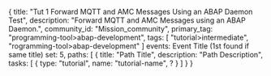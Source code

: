 {
	title: "Tut 1 Forward MQTT and AMC Messages Using an ABAP Daemon Test",
	description: "Forward MQTT and AMC Messages using an ABAP Daemon.",
	community_id: "Mission_community",
	primary_tag: "programming-tool>abap-development",
	tags: [ "tutorial>intermediate", "rogramming-tool>abap-development" ]
	events: Event Title (1st found if same title)
	set: 5,
	paths: [
		{
			title: "Path Title",
			description: "Path Description",
			tasks: [
				{
					type: "tutorial",
					name: "tutorial-name",
					?
				}
			]
		}
}